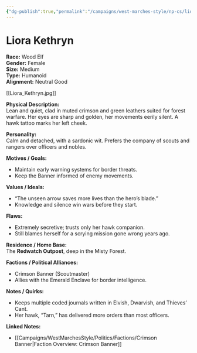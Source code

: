 ```yaml
---
{"dg-publish":true,"permalink":"/campaigns/west-marches-style/np-cs/liora-kethryn/"}
---
```



# Liora Kethryn

**Race:** Wood Elf  
**Gender:** Female  
**Size:** Medium  
**Type:** Humanoid  
**Alignment:** Neutral Good  

[[Liora_Kethryn.jpg]]

**Physical Description:**  
Lean and quiet, clad in muted crimson and green leathers suited for forest warfare. Her eyes are sharp and golden, her movements eerily silent. A hawk tattoo marks her left cheek.  

**Personality:**  
Calm and detached, with a sardonic wit. Prefers the company of scouts and rangers over officers and nobles.  

**Motives / Goals:**  
- Maintain early warning systems for border threats.  
- Keep the Banner informed of enemy movements.  

**Values / Ideals:**  
- “The unseen arrow saves more lives than the hero’s blade.”  
- Knowledge and silence win wars before they start.  

**Flaws:**  
- Extremely secretive; trusts only her hawk companion.  
- Still blames herself for a scrying mission gone wrong years ago.  

**Residence / Home Base:**  
The **Redwatch Outpost**, deep in the Misty Forest.  

**Factions / Political Alliances:**  
- Crimson Banner (Scoutmaster)  
- Allies with the Emerald Enclave for border intelligence.  

**Notes / Quirks:**  
- Keeps multiple coded journals written in Elvish, Dwarvish, and Thieves’ Cant.  
- Her hawk, “Tarn,” has delivered more orders than most officers.  

**Linked Notes:**  
- [[Campaigns/WestMarchesStyle/Politics/Factions/Crimson Banner\|Faction Overview: Crimson Banner]]

